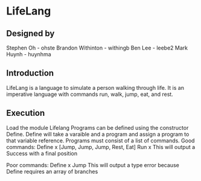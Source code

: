 # LifeLang
## Designed by
Stephen Oh - ohste
Brandon Withinton - withingb
Ben Lee - leebe2
Mark Huynh - huynhma

## Introduction
LifeLang is a language to simulate a person walking through life. It is an imperative language with commands run, walk, jump, eat, and rest. 

## Execution
Load the module Lifelang
Programs can be defined using the constructor Define. Define will take a varaible and a program and assign a program to that variable reference. Programs must consist of a list of commands. 
Good commands: Define x [Jump, Jump, Jump, Rest, Eat]
               Run x
               This will output a Success with a final position
               
Poor commands: Define x Jump
               This will output a type error because Define requires an array of branches
